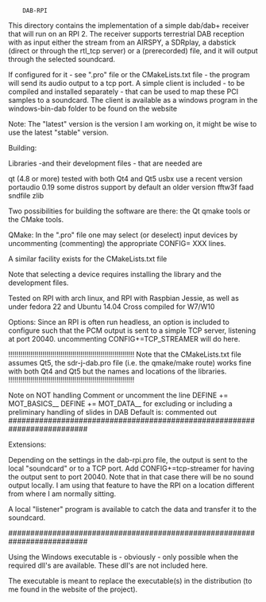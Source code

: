 
		DAB-RPI

This directory contains the implementation of a simple
dab/dab+ receiver that will run on an RPI 2.
The receiver supports terrestrial DAB reception with as input either
the stream from an AIRSPY, a SDRplay, a dabstick (direct
or through the rtl_tcp server) or a (prerecorded) file,
and it will output through the selected soundcard.

If configured for it - see ".pro" file or the CMakeLists.txt file -
the program will send its audio output to a tcp port.
A simple client is included - to be compiled and installed separately -
that can be used to map these PCI samples to a soundcard.
The client is available as a windows program in the windows-bin-dab folder
to be found on the website

Note:
The "latest" version is the version I am working on, it might be wise
to use the latest "stable" version.

Building:

Libraries -and their development files - that are needed are

qt		(4.8 or more)	tested with both Qt4 and Qt5
usbx	use a recent version
portaudio	0.19		some distros support by default an older version
fftw3f
faad
sndfile
zlib

Two possibilities for building the software are there: the Qt qmake tools
or the CMake tools.

QMake:
In the ".pro" file  one may select (or deselect) input devices by
uncommenting (commenting) the appropriate CONFIG= XXX lines.

A similar facility exists for the CMakeLists.txt file

Note that selecting a device requires installing the library and the
development files.

Tested on RPI with arch linux, and RPI with Raspbian Jessie, as well as under fedora 22 and Ubuntu 14.04
Cross compiled for W7/W10

Options:
Since an RPI is often run headless, an option is included to
configure such that the PCM output is sent to a simple TCP server, listening
at port 20040. 
uncommenting CONFIG+=TCP_STREAMER
will do here.

!!!!!!!!!!!!!!!!!!!!!!!!!!!!!!!!!!!!!!!!!!!!!!!!!!!!!!!!!!!!!!!
Note that the CMakeLists.txt file assumes Qt5, the sdr-j-dab.pro  file
(i.e. the qmake/make route) works fine with both Qt4 and Qt5 but
the names and locations of the libraries.
!!!!!!!!!!!!!!!!!!!!!!!!!!!!!!!!!!!!!!!!!!!!!!!!!!!!!!!!!!!!!!!

Note on NOT handling
Comment or uncomment the line
DEFINE	+= MOT_BASICS__
DEFINE	+= MOT_DATA__
for excluding or including a preliminary handling of slides in DAB
Default is: commented out
##########################################################################

Extensions:

Depending on the settings in the dab-rpi.pro file, the output is
sent to the local "soundcard" or to a TCP port.
Add
CONFIG+=tcp-streamer
for having the output sent to port 20040. Note that in that
case there will be no sound output locally. I am using that feature
to have the RPI on a location different from where I am normally sitting.

A local "listener" program is available to catch the data and transfer it
to the soundcard. 

##########################################################################

Using the Windows executable is - obviously - only possible when the
required dll's are available. These dll's are not included here.

The executable is meant to replace the executable(s) in the distribution
(to me found in the website of the project).

